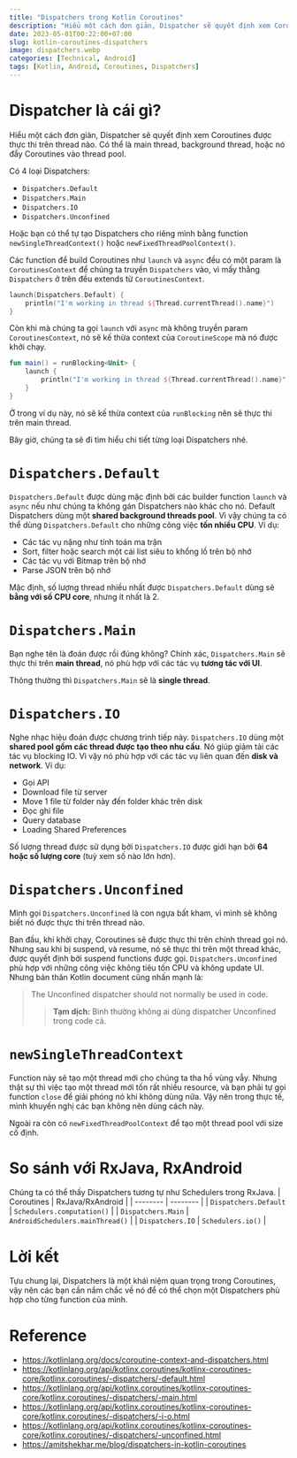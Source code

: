 ```yaml
---
title: "Dispatchers trong Kotlin Coroutines"
description: "Hiểu một cách đơn giản, Dispatcher sẽ quyết định xem Coroutines được thực thi trên thread nào. Có thể là main thread, background thread, hoặc nó đẩy Coroutines vào thread pool."
date: 2023-05-01T00:22:00+07:00
slug: kotlin-coroutines-dispatchers
image: dispatchers.webp
categories: [Technical, Android]
tags: [Kotlin, Android, Coroutines, Dispatchers]
---
```


# Dispatcher là cái gì?
Hiểu một cách đơn giản, Dispatcher sẽ quyết định xem Coroutines được thực thi trên thread nào. Có thể là main thread, background thread, hoặc nó đẩy Coroutines vào thread pool.

Có 4 loại Dispatchers:
* `Dispatchers.Default`
* `Dispatchers.Main`
* `Dispatchers.IO`
* `Dispatchers.Unconfined`

Hoặc bạn có thể tự tạo Dispatchers cho riêng mình bằng function `newSingleThreadContext()` hoặc `newFixedThreadPoolContext()`.

Các function để build Coroutines như `launch` và `async` đều có một param là `CoroutinesContext` để chúng ta truyền `Dispatchers` vào, vì mấy thằng `Dispatchers` ở trên đều extends từ `CoroutinesContext`.
```kotlin
launch(Dispatchers.Default) {
    println("I'm working in thread ${Thread.currentThread().name}")
}
```
Còn khi mà chúng ta gọi `launch` với `async` mà không truyền param `CoroutinesContext`, nó sẽ kế thừa context của `CoroutineScope` mà nó được khởi chạy.
```kotlin
fun main() = runBlocking<Unit> {
    launch {
        println("I'm working in thread ${Thread.currentThread().name}")
    }
}
```
Ở trong ví dụ này, nó sẽ kế thừa context của `runBlocking` nên sẽ thực thi trên main thread.

Bây giờ, chúng ta sẽ đi tìm hiểu chi tiết từng loại Dispatchers nhé.
# `Dispatchers.Default`
`Dispatchers.Default` được dùng mặc định bởi các builder function `launch` và `async` nếu như chúng ta không gán Dispatchers nào khác cho nó. Default Dispatchers dùng một **shared background threads pool**. Vì vậy chúng ta có thể dùng `Dispatchers.Default` cho những công việc **tốn nhiều CPU**. Ví dụ:
* Các tác vụ nặng như tính toán ma trận
* Sort, filter hoặc search một cái list siêu to khổng lồ trên bộ nhớ
* Các tác vụ với Bitmap trên bộ nhớ
* Parse JSON trên bộ nhớ

Mặc định, số lượng thread nhiều nhất được `Dispatchers.Default` dùng sẽ **bằng với số CPU core**, nhưng ít nhất là 2.
# `Dispatchers.Main`
Bạn nghe tên là đoán được rồi đúng không? Chính xác, `Dispatchers.Main` sẽ thực thi trên **main thread**, nó phù hợp với các tác vụ **tương tác với UI**.

Thông thường thì `Dispatchers.Main` sẽ là **single thread**.
# `Dispatchers.IO`
Nghe nhạc hiệu đoán được chương trình tiếp này. `Dispatchers.IO` dùng một **shared pool gồm các thread được tạo theo nhu cầu**. Nó giúp giảm tải các tác vụ blocking IO. Vì vậy nó phù hợp với các tác vụ liên quan đến **disk và network**. Ví dụ:
* Gọi API
* Download file từ server
* Move 1 file từ folder này đến folder khác trên disk
* Đọc ghi file
* Query database
* Loading Shared Preferences

Số lượng thread được sử dụng bởi `Dispatchers.IO` được giới hạn bởi **64 hoặc số lượng core** (tuỳ xem số nào lớn hơn).
# `Dispatchers.Unconfined`
Mình gọi `Dispatchers.Unconfined` là con ngựa bất kham, vì mình sẽ không biết nó được thực thi trên thread nào.

Ban đầu, khi khởi chạy, Coroutines sẽ được thực thi trên chính thread gọi nó. Nhưng sau khi bị suspend, và resume, nó sẽ thực thi trên một thread khác, được quyết định bởi suspend functions được gọi. `Dispatchers.Unconfined` phù hợp với những công việc không tiêu tốn CPU và không update UI. Nhưng bản thân Kotlin document cũng nhấn mạnh là:
> The Unconfined dispatcher should not normally be used in code.
> > **Tạm dịch:** Bình thường không ai dùng dispatcher Unconfined trong code cả.
# `newSingleThreadContext`
Function này sẽ tạo một thread mới cho chúng ta tha hồ vùng vẫy. Nhưng thật sự thì việc tạo một thread mới tốn rất nhiều resource, và bạn phải tự gọi function `close` để giải phóng nó khi không dùng nữa. Vậy nên trong thực tế, mình khuyến nghị các bạn không nên dùng cách này.

Ngoài ra còn có `newFixedThreadPoolContext` để tạo một thread pool với size cố định.
# So sánh với RxJava, RxAndroid
Chúng ta có thể thấy Dispatchers tương tự như Schedulers trong RxJava.
| Coroutines | RxJava/RxAndroid |
| -------- | -------- |
| `Dispatchers.Default` | `Schedulers.computation()` |
| `Dispatchers.Main` | `AndroidSchedulers.mainThread()` |
| `Dispatchers.IO` | `Schedulers.io()` |

# Lời kết
Tựu chung lại, Dispatchers là một khái niệm quan trọng trong Coroutines, vậy nên các bạn cần nắm chắc về nó để có thể chọn một Dispatchers phù hợp cho từng function của mình.

# Reference
* https://kotlinlang.org/docs/coroutine-context-and-dispatchers.html
* https://kotlinlang.org/api/kotlinx.coroutines/kotlinx-coroutines-core/kotlinx.coroutines/-dispatchers/-default.html
* https://kotlinlang.org/api/kotlinx.coroutines/kotlinx-coroutines-core/kotlinx.coroutines/-dispatchers/-main.html
* https://kotlinlang.org/api/kotlinx.coroutines/kotlinx-coroutines-core/kotlinx.coroutines/-dispatchers/-i-o.html
* https://kotlinlang.org/api/kotlinx.coroutines/kotlinx-coroutines-core/kotlinx.coroutines/-dispatchers/-unconfined.html
* https://amitshekhar.me/blog/dispatchers-in-kotlin-coroutines

